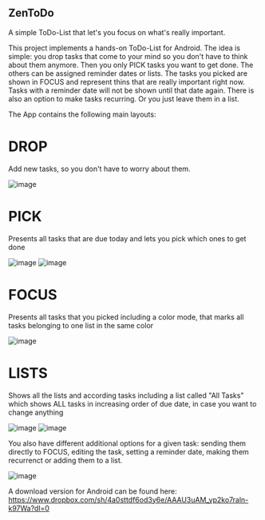 ## ZenToDo

A simple ToDo-List that let's you focus on what's really important.

This project implements a hands-on ToDo-List for Android. The idea is simple: you drop tasks that come to your mind so you don't have to think about them anymore. Then you only PICK tasks you want to get done. The others can be assigned reminder dates or lists. The tasks you picked are shown in FOCUS and represent thins that are really important right now. Tasks with a reminder date will not be shown until that date again. There is also an option to make tasks recurring. Or you just leave them in a list.

The App contains the following main layouts:

# DROP

Add new tasks, so you don't have to worry about them.

![image](https://github.com/user-attachments/assets/09ddf8bd-fe7e-43f9-96f1-9001c5027c17)


# PICK

Presents all tasks that are due today and lets you pick which ones to get done

![image](https://github.com/user-attachments/assets/0f5e30f9-ebb6-4673-8408-97fed8fe6a42)
![image](https://github.com/user-attachments/assets/0c9b03a7-ddb5-47f9-aa4d-656e461f90ba)


# FOCUS

Presents all tasks that you picked including a color mode, that marks all tasks belonging to one list in the same color

![image](https://github.com/user-attachments/assets/e244d813-a7b2-45d0-9b3f-cdc74c1873aa)


# LISTS

Shows all the lists and according tasks including a list called "All Tasks" which shows ALL tasks in increasing order of due date, in case you want to change anything

![image](https://github.com/user-attachments/assets/27c3373e-0c51-4b47-b71e-00cedd3308d3)
![image](https://github.com/user-attachments/assets/545ae7f7-6ae2-4a64-9d62-9c8f447002f4)

You also have different additional options for a given task: sending them directly to FOCUS, editing the task, setting a reminder date, making them recurrenct or adding them to a list.

![image](https://github.com/user-attachments/assets/59693df6-5690-40eb-a5e4-ed56a3f25885)


A download version for Android can be found here: https://www.dropbox.com/sh/4a0sttdf6od3y6e/AAAU3uAM_yp2ko7raln-k97Wa?dl=0
